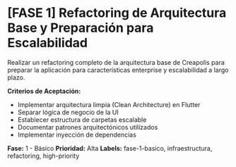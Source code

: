 # [FASE 1] Refactoring de Arquitectura Base y Preparación para Escalabilidad

Realizar un refactoring completo de la arquitectura base de Creapolis para preparar la aplicación para características enterprise y escalabilidad a largo plazo.

**Criterios de Aceptación:**
- Implementar arquitectura limpia (Clean Architecture) en Flutter
- Separar lógica de negocio de la UI
- Establecer estructura de carpetas escalable
- Documentar patrones arquitectónicos utilizados
- Implementar inyección de dependencias

**Fase:** 1 - Básico
**Prioridad:** Alta
**Labels:** fase-1-basico, infraestructura, refactoring, high-priority